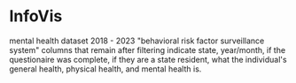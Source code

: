 # InfoVis
mental health dataset 2018 - 2023 "behavioral risk factor surveillance system" 
columns that remain after filtering indicate state, year/month, if the questionaire was complete, if they are a state resident, what the individual's general health, physical health, and mental health is. 